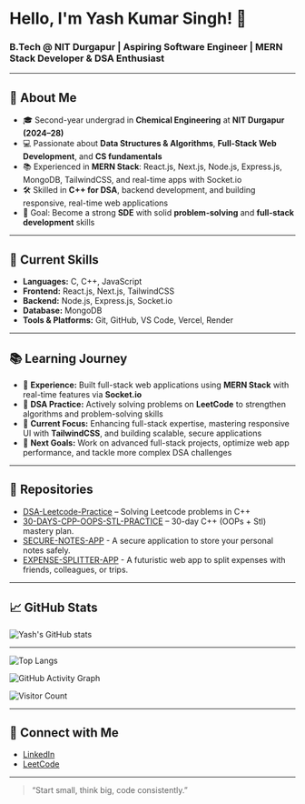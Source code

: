 # Hello, I'm Yash Kumar Singh! 👋

### B.Tech @ NIT Durgapur | Aspiring Software Engineer | MERN Stack Developer & DSA Enthusiast

---

## 🚀 About Me
- 🎓 Second-year undergrad in **Chemical Engineering** at **NIT Durgapur (2024–28)**  
- 💻 Passionate about **Data Structures & Algorithms**, **Full-Stack Web Development**, and **CS fundamentals**  
- 📚 Experienced in **MERN Stack**: React.js, Next.js, Node.js, Express.js, MongoDB, TailwindCSS, and real-time apps with Socket.io  
- 🛠️ Skilled in **C++ for DSA**, backend development, and building responsive, real-time web applications  
- 🎯 Goal: Become a strong **SDE** with solid **problem-solving** and **full-stack development** skills  

---

## 🧠 Current Skills
- **Languages:** C, C++, JavaScript  
- **Frontend:** React.js, Next.js, TailwindCSS  
- **Backend:** Node.js, Express.js, Socket.io  
- **Database:** MongoDB  
- **Tools & Platforms:** Git, GitHub, VS Code, Vercel, Render  

---

## 📚 Learning Journey
- 💼 **Experience:** Built full-stack web applications using **MERN Stack** with real-time features via **Socket.io**  
- 🔁 **DSA Practice:** Actively solving problems on **LeetCode** to strengthen algorithms and problem-solving skills  
- 🚀 **Current Focus:** Enhancing full-stack expertise, mastering responsive UI with **TailwindCSS**, and building scalable, secure applications  
- 🎯 **Next Goals:** Work on advanced full-stack projects, optimize web app performance, and tackle more complex DSA challenges

---

## 📌 Repositories
- [DSA-Leetcode-Practice](https://github.com/coder40425/DSA-Leetcode-) – Solving Leetcode problems in C++
- [30-DAYS-CPP-OOPS-STL-PRACTICE](https://github.com/coder40425/30-DAYS-CPP-OOPS-STL-PRACTICE) – 30-day C++ (OOPs + Stl) mastery plan.
- [SECURE-NOTES-APP](https://github.com/coder40425/Secure-Notes-App) - A secure application to store your personal notes safely.
- [EXPENSE-SPLITTER-APP](https://github.com/coder40425/Expense-Splitter-App) - A futuristic web app to split expenses with friends, colleagues, or trips.

---

## 📈 GitHub Stats
![Yash's GitHub stats](https://github-readme-stats.vercel.app/api?username=coder40425&show_icons=true&theme=github_dark)

---

![Top Langs](https://github-readme-stats.vercel.app/api/top-langs/?username=coder40425&layout=compact&theme=radical)

![GitHub Activity Graph](https://github-readme-activity-graph.vercel.app/graph?username=coder40425&theme=react-dark)

![Visitor Count](https://komarev.com/ghpvc/?username=coder40425&color=blue)

---

## 🔗 Connect with Me
- [LinkedIn](https://www.linkedin.com/in/yash-kumar-singh-18843232a)
- [LeetCode](https://leetcode.com/u/coderx404/)

---

> “Start small, think big, code consistently.”
